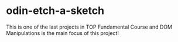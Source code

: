 # odin-etch-a-sketch

This is one of the last projects in TOP Fundamental Course and DOM Manipulations is the main focus of this project!

